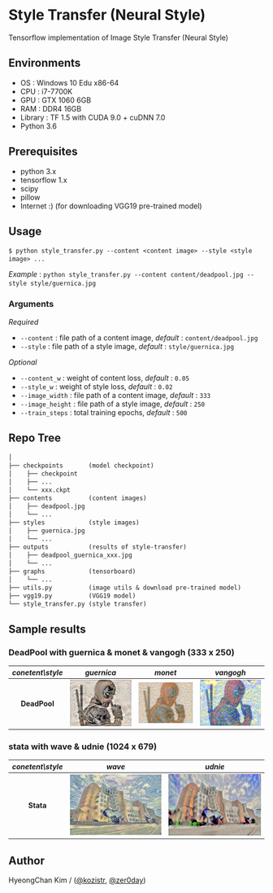 # Style Transfer (Neural Style)
Tensorflow implementation of Image Style Transfer (Neural Style)

## Environments
* OS  : Windows 10 Edu x86-64
* CPU : i7-7700K
* GPU : GTX 1060 6GB
* RAM : DDR4 16GB
* Library : TF 1.5 with CUDA 9.0 + cuDNN 7.0
* Python 3.6

## Prerequisites
* python 3.x
* tensorflow 1.x
* scipy
* pillow
* Internet :) (for downloading VGG19 pre-trained model)

## Usage
    $ python style_transfer.py --content <content image> --style <style image> ...

*Example* : ```python style_transfer.py --content content/deadpool.jpg --style style/guernica.jpg```

### Arguments

*Required*
* ```--content``` : file path of a content image, *default* : ```content/deadpool.jpg```
* ```--style``` : file path of a style image, *default* : ```style/guernica.jpg```

*Optional*
* ```--content_w``` : weight of content loss, *default* : ```0.05```
* ```--style_w``` : weight of style loss, *default* : ```0.02```
* ```--image_width``` : file path of a content image, *default* : ```333```
* ```--image_height``` : file path of a style image, *default* : ```250```
* ```--train_steps``` : total training epochs, *default* : ```500```

## Repo Tree
```
│
├── checkpoints       (model checkpoint)
│    ├── checkpoint
│    ├── ...
│    └── xxx.ckpt
├── contents          (content images)
│    ├── deadpool.jpg
│    └── ...
├── styles            (style images)
│    ├── guernica.jpg
│    └── ...
├── outputs           (results of style-transfer)
│    ├── deadpool_guernica_xxx.jpg
│    └── ...
├── graphs            (tensorboard)
│    └── ...
├── utils.py          (image utils & download pre-trained model)
├── vgg19.py          (VGG19 model)
└── style_transfer.py (style transfer)
```

## Sample results

### DeadPool with guernica & monet & vangogh (333 x 250)

*conetent\style* | *guernica* | *monet* | *vangogh*
:---: | :---: | :---: | :---:
**DeadPool** | ![Generated Image](https://github.com/kozistr/style-transfer/blob/master/outputs/deadpool_guernica_499.png) | ![Generated Image](https://github.com/kozistr/style-transfer/blob/master/outputs/deadpool_monet_499.png) | ![Generated Image](https://github.com/kozistr/style-transfer/blob/master/outputs/deadpool_vangogh_499.png)

### stata with wave & udnie (1024 x 679)

*conetent\style* | *wave* | *udnie*
:---: | :---: | :---: |
**Stata** | ![Generated Image](https://github.com/kozistr/style-transfer/blob/master/outputs/stata_wave_499.png) | ![Generated Image](https://github.com/kozistr/style-transfer/blob/master/outputs/stata_udnie_499.png)

## Author
HyeongChan Kim / ([@kozistr](https://kozistr.github.io), [@zer0day](http://zer0day.tistory.com))
